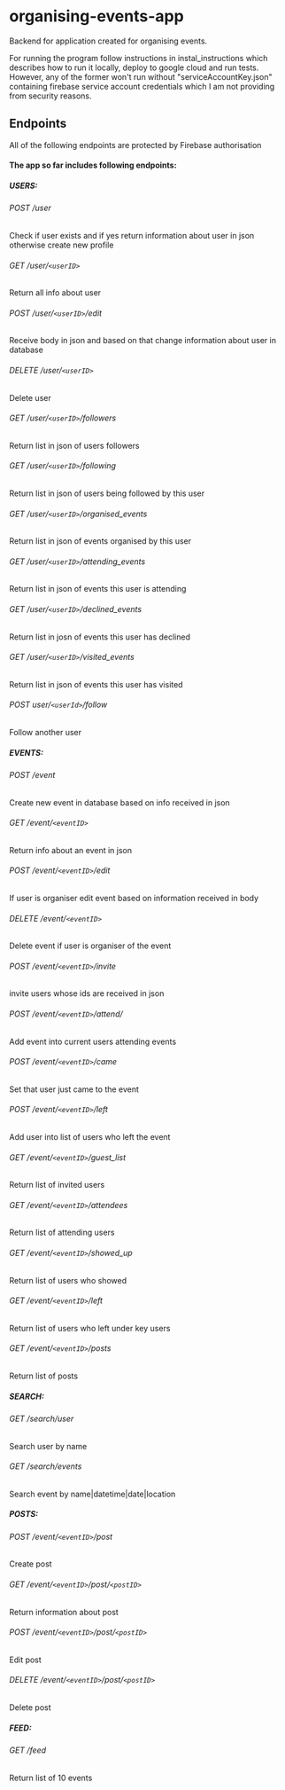 # organising-events-app

Backend for application created for organising events. 

For running the program follow instructions in instal_instructions which describes how to run it locally, deploy to google cloud and run tests. However, any of the former won't run without "serviceAccountKey.json" containing firebase service account credentials which I am not providing from security reasons.

## Endpoints

All of the following endpoints are protected by Firebase authorisation

#### The app so far includes following endpoints:

##### USERS:

###### POST /user
Check if user exists and if yes return information about user in json otherwise create new profile

###### GET /user/`<userID>`
Return all info about user

###### POST /user/`<userID>`/edit
Receive body in json and based on that change information about user in database

###### DELETE /user/`<userID>`
Delete user

###### GET /user/`<userID>`/followers
Return list in json of users followers

###### GET /user/`<userID>`/following
Return list in json of users being followed by this user

###### GET /user/`<userID>`/organised_events
Return list in json of events organised by this user

###### GET /user/`<userID>`/attending_events
Return list in json of events this user is attending

###### GET /user/`<userID>`/declined_events
Return list in josn of events this user has declined

###### GET /user/`<userID>`/visited_events
Return list in json of events this user has visited

###### POST user/`<userId>`/follow
Follow another user

##### EVENTS:
###### POST /event
Create new event in database based on info received in json

###### GET /event/`<eventID>`
Return info about an event in json

###### POST /event/`<eventID>`/edit
If user is organiser edit event based on information received in body

###### DELETE /event/`<eventID>`
Delete event if user is organiser of the event

###### POST /event/`<eventID>`/invite
invite users whose ids are received in json

###### POST /event/`<eventID>`/attend/
Add event into current users attending events

###### POST /event/`<eventID>`/came
Set that user just came to the event

###### POST /event/`<eventID>`/left
Add user into list of users who left the event

###### GET /event/`<eventID>`/guest_list
Return list of invited users

###### GET /event/`<eventID>`/attendees
Return list of attending users

###### GET /event/`<eventID>`/showed_up
Return list of users who showed

###### GET /event/`<eventID>`/left
Return list of users who left under key users

###### GET /event/`<eventID>`/posts
Return list of posts

##### SEARCH:

###### GET /search/user
Search user by name

###### GET /search/events
Search event by name|datetime|date|location

##### POSTS:
###### POST /event/`<eventID>`/post
Create post

###### GET /event/`<eventID>`/post/`<postID>`
Return information about post

###### POST /event/`<eventID>`/post/`<postID>`
Edit post

###### DELETE /event/`<eventID>`/post/`<postID>`
Delete post

##### FEED:

###### GET /feed
Return list of 10 events

